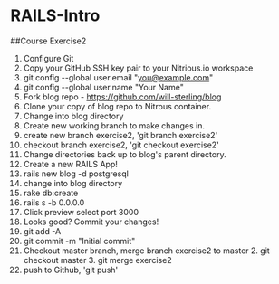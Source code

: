 # RAILS-Intro
##Course Exercise2
1. Configure Git
  1. Copy your GitHub SSH key pair to your Nitrious.io workspace
  1. git config --global user.email "you@example.com"
  1. git config --global user.name "Your Name"
1. Fork blog repo - https://github.com/will-sterling/blog
1. Clone your copy of blog repo to Nitrous container.
1. Change into blog directory
1. Create new working branch to make changes in.
  1. create new branch exercise2, 'git branch exercise2'
  1. checkout branch exercise2, 'git checkout exercise2'
1. Change directories back up to blog's parent directory.
1. Create a new RAILS App!
  1. rails new blog -d postgresql
  1. change into blog directory
  2. rake db:create
  1. rails s -b 0.0.0.0
  1. Click preview select port 3000
1. Looks good?  Commit your changes!
  1. git add -A
  1. git commit -m "Initial commit"
  1. Checkout master branch, merge branch exercise2 to master
    2. git checkout master
    3. git merge exercise2
  2. push to Github, 'git push'
